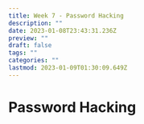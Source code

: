 ```yaml
---
title: Week 7 - Password Hacking
description: ""
date: 2023-01-08T23:43:31.236Z
preview: ""
draft: false
tags: ""
categories: ""
lastmod: 2023-01-09T01:30:09.649Z
---
```


# Password Hacking
